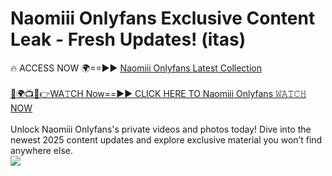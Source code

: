 # Naomiii Onlyfans Exclusive Content Leak - Fresh Updates! (itas)

🔥 ACCESS NOW 🌍==►► <a href="https://tinyurl.com/kvy9nzfs" rel="nofollow">Naomiii Onlyfans Latest Collection</a>
<br><br>
[🔴🌍📺📱👉WA𝚃CH Now==►► CLICK HERE TO Naomiii Onlyfans 𝚆𝙰𝚃𝙲𝙷 NOW](https://tinyurl.com/kvy9nzfs)
<br><br>
Unlock Naomiii Onlyfans's private videos and photos today! Dive into the newest 2025 content updates and explore exclusive material you won’t find anywhere else.
<br>
<a href="https://tinyurl.com/kvy9nzfs" rel="nofollow" data-target="animated-image.originalLink"><img src="https://camo.githubusercontent.com/8a4f000d20f83aca3bf7ec5f350d767afa0574a8a352519fd8cfa583a6f93a33/68747470733a2f2f692e696d6775722e636f6d2f644a486b345a712e676966" data-canonical-src="https://i.imgur.com/dJHk4Zq.gif" style="max-width: 100%; display: inline-block;" data-target="animated-image.originalImage"></a>
<br>
